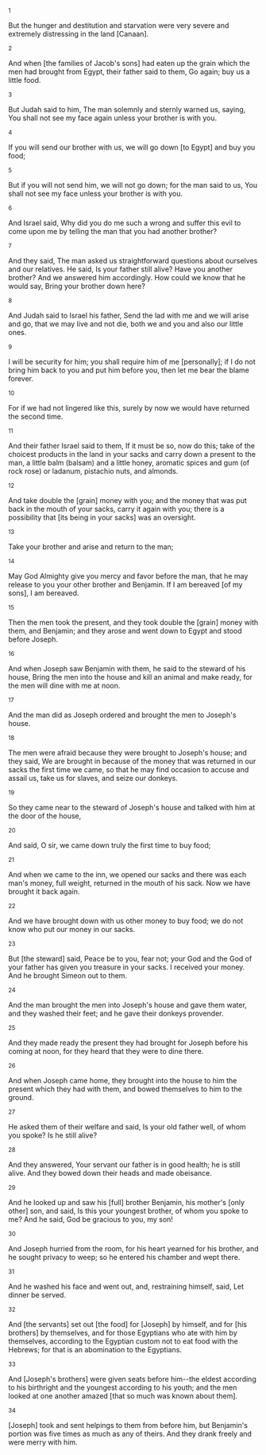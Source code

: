 <sup>1</sup> 

But the hunger and destitution and starvation were very severe and extremely distressing in the land [Canaan]. 

<sup>2</sup> 

And when [the families of Jacob's sons] had eaten up the grain which the men had brought from Egypt, their father said to them, Go again; buy us a little food. 

<sup>3</sup> 

But Judah said to him, The man solemnly and sternly warned us, saying, You shall not see my face again unless your brother is with you. 

<sup>4</sup> 

If you will send our brother with us, we will go down [to Egypt] and buy you food; 

<sup>5</sup> 

But if you will not send him, we will not go down; for the man said to us, You shall not see my face unless your brother is with you. 

<sup>6</sup> 

And Israel said, Why did you do me such a wrong and suffer this evil to come upon me by telling the man that you had another brother? 

<sup>7</sup> 

And they said, The man asked us straightforward questions about ourselves and our relatives. He said, Is your father still alive? Have you another brother? And we answered him accordingly. How could we know that he would say, Bring your brother down here? 

<sup>8</sup> 

And Judah said to Israel his father, Send the lad with me and we will arise and go, that we may live and not die, both we and you and also our little ones. 

<sup>9</sup> 

I will be security for him; you shall require him of me [personally]; if I do not bring him back to you and put him before you, then let me bear the blame forever. 

<sup>10</sup> 

For if we had not lingered like this, surely by now we would have returned the second time. 

<sup>11</sup> 

And their father Israel said to them, If it must be so, now do this; take of the choicest products in the land in your sacks and carry down a present to the man, a little balm (balsam) and a little honey, aromatic spices and gum (of rock rose) or ladanum, pistachio nuts, and almonds. 

<sup>12</sup> 

And take double the [grain] money with you; and the money that was put back in the mouth of your sacks, carry it again with you; there is a possibility that [its being in your sacks] was an oversight. 

<sup>13</sup> 

Take your brother and arise and return to the man; 

<sup>14</sup> 

May God Almighty give you mercy and favor before the man, that he may release to you your other brother and Benjamin. If I am bereaved [of my sons], I am bereaved. 

<sup>15</sup> 

Then the men took the present, and they took double the [grain] money with them, and Benjamin; and they arose and went down to Egypt and stood before Joseph. 

<sup>16</sup> 

And when Joseph saw Benjamin with them, he said to the steward of his house, Bring the men into the house and kill an animal and make ready, for the men will dine with me at noon. 

<sup>17</sup> 

And the man did as Joseph ordered and brought the men to Joseph's house. 

<sup>18</sup> 

The men were afraid because they were brought to Joseph's house; and they said, We are brought in because of the money that was returned in our sacks the first time we came, so that he may find occasion to accuse and assail us, take us for slaves, and seize our donkeys. 

<sup>19</sup> 

So they came near to the steward of Joseph's house and talked with him at the door of the house, 

<sup>20</sup> 

And said, O sir, we came down truly the first time to buy food; 

<sup>21</sup> 

And when we came to the inn, we opened our sacks and there was each man's money, full weight, returned in the mouth of his sack. Now we have brought it back again. 

<sup>22</sup> 

And we have brought down with us other money to buy food; we do not know who put our money in our sacks. 

<sup>23</sup> 

But [the steward] said, Peace be to you, fear not; your God and the God of your father has given you treasure in your sacks. I received your money. And he brought Simeon out to them. 

<sup>24</sup> 

And the man brought the men into Joseph's house and gave them water, and they washed their feet; and he gave their donkeys provender. 

<sup>25</sup> 

And they made ready the present they had brought for Joseph before his coming at noon, for they heard that they were to dine there. 

<sup>26</sup> 

And when Joseph came home, they brought into the house to him the present which they had with them, and bowed themselves to him to the ground. 

<sup>27</sup> 

He asked them of their welfare and said, Is your old father well, of whom you spoke? Is he still alive? 

<sup>28</sup> 

And they answered, Your servant our father is in good health; he is still alive. And they bowed down their heads and made obeisance. 

<sup>29</sup> 

And he looked up and saw his [full] brother Benjamin, his mother's [only other] son, and said, Is this your youngest brother, of whom you spoke to me? And he said, God be gracious to you, my son! 

<sup>30</sup> 

And Joseph hurried from the room, for his heart yearned for his brother, and he sought privacy to weep; so he entered his chamber and wept there. 

<sup>31</sup> 

And he washed his face and went out, and, restraining himself, said, Let dinner be served. 

<sup>32</sup> 

And [the servants] set out [the food] for [Joseph] by himself, and for [his brothers] by themselves, and for those Egyptians who ate with him by themselves, according to the Egyptian custom not to eat food with the Hebrews; for that is an abomination to the Egyptians. 

<sup>33</sup> 

And [Joseph's brothers] were given seats before him--the eldest according to his birthright and the youngest according to his youth; and the men looked at one another amazed [that so much was known about them]. 

<sup>34</sup> 

[Joseph] took and sent helpings to them from before him, but Benjamin's portion was five times as much as any of theirs. And they drank freely and were merry with him.